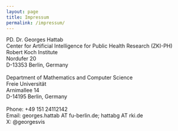 ```yaml
---
layout: page
title: Impressum
permalink: /impressum/
---  
```



PD. Dr. Georges Hattab </br>
Center for Artificial Intelligence for Public Health Research (ZKI-PH) </br>
Robert Koch Institute </br>
Nordufer 20 </br>
D-13353 Berlin, Germany </br>
</br>
Department of Mathematics and Computer Science </br>
Freie Universität </br>
Arnimallee 14 </br>
D-14195 Berlin, Germany </br>
</br>
Phone: +49 151 24112142</br>
Email: georges.hattab AT fu-berlin.de; hattabg AT rki.de </br>
X: @georgesvis </br>
